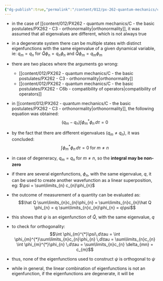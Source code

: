 ```yaml
---
{"dg-publish":true,"permalink":"/content/012/px-262-quantum-mechanics/c-the-basic-postulates/px-262-c9a-degeneracy/","created":"2024-11-25T10:50:32.000+00:00","updated":"2024-12-15T15:05:06.575+00:00"}
---
```


- in the case of [[content/012/PX262 - quantum mechanics/C - the basic postulates/PX262 - C3 - orthonormality\|orthonormality]], it was assumed that all eigenvalues are different, which is not always true
- in a degenerate system there can be multiple states with distinct eigenfunctions with the same eigenvalue of a given dynamical variable, ie: $q_{m}= q_{n}$ for $\hat Q \phi_{n}= q_{n}\phi_n$ and $\hat Q \phi_{m}= q_{m}\phi_{m}$
- there are two places where the arguments go wrong:
	- [[content/012/PX262 - quantum mechanics/C - the basic postulates/PX262 - C3 - orthonormality\|orthonormality]]
	- [[content/012/PX262 - quantum mechanics/C - the basic postulates/PX262 - C6b - compatibility of operators\|compatibility of operators]]

- in [[content/012/PX262 - quantum mechanics/C - the basic postulates/PX262 - C3 - orthonormality\|orthonormality]], the following equation was obtained:
$$(q_{m}-q_{n}) \int \phi_{m}^{*} \phi_{n}\,d\tau = 0$$
- by the fact that there are different eigenvalues $(q_{m} \neq q_{n})$, it was concluded: 
  $$\int \phi_{m}^{*} \phi_{n}\,d\tau = 0\; \text{for } m\neq n$$
  
- in case of degeneracy, ${} q_{m} = q_{n} {}$ for $m\neq n$, so the **integral may be non-zero**
- if there are several eigenfunctions, $\phi_{n}$, with the same eigenvalue, $q$, it can be used to create another wavefunction as a linear superposition, eg: $\psi = \sum\limits_{n} c_{n}\phi_{n}$
- the outcome of measurement of a quantity can be evaluated as: 
  $$\hat Q \sum\limits_{n}c_{n}\phi_{n} = \sum\limits_{n}c_{n}\hat Q \phi_{n} = q \sum\limits_{n}c_{n}\phi_{n} = q\psi$$
- this shows that $\psi$ is an eigenfunction of $\hat Q$, with the same eigenvalue, $q$
- to check for orthogonality: 
  $$\int \phi_{m}^{*}\psi\,d\tau = \int \phi_{m}^{*}\sum\limits_{n}c_{n}\phi_{n} \,d\tau = \sum\limits_{n}c_{n} \int \phi_{m}^{*}\phi_{n} \,d\tau = \sum\limits_{n}c_{n} \delta_{mn} = c_{m}$$
- thus, none of the eigenfunctions used to construct $\psi$ is orthogonal to $\psi$

- while in general, the linear combination of eigenfunctions is not an eigenfunction, if the eigenfunctions are degenerate, it will be
